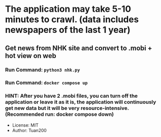 # The application may take 5-10 minutes to crawl. (data includes newspapers of the last 1 year)
## Get news from NHK site and convert to .mobi + hot view on web

### Run Command: `python3 nhk.py`
### Run Command: `docker compose up`
### HINT: After you have 2 .mobi files, you can turn off the application or leave it as it is, the application will continuously get new data but it will be very resource-intensive. (Recommended run: docker compose down)

- License: MIT
- Author: Tuan200